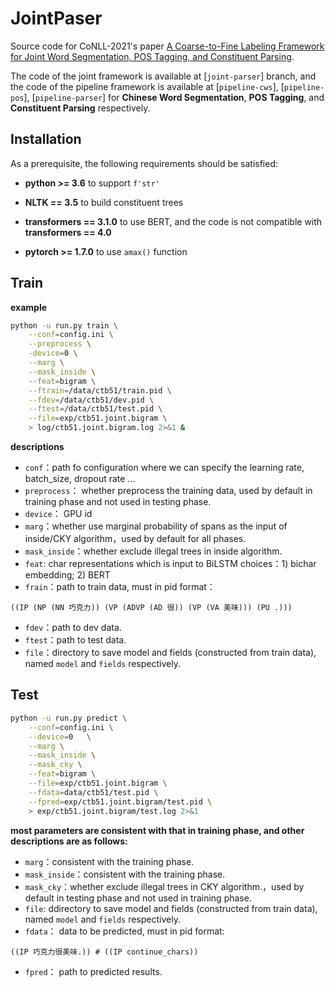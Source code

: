 # JointPaser

Source code for CoNLL-2021's paper [A Coarse-to-Fine Labeling Framework for Joint Word Segmentation, POS Tagging, and Constituent Parsing]().

The code of the joint framework is available at [`joint-parser`] branch, and the code of the pipeline framework is available at [`pipeline-cws`], [`pipeline-pos`], [`pipeline-parser`] for **Chinese Word Segmentation**, **POS Tagging**, and **Constituent Parsing** respectively.

## Installation

As a prerequisite, the following requirements should be satisfied:

- **python >= 3.6** to support `f'str'` 

- **NLTK == 3.5** to build constituent trees

- **transformers == 3.1.0** to use BERT, and the code is not compatible with **transformers == 4.0**

- **pytorch >= 1.7.0** to use `amax()` function

## Train

**example**

```sh
python -u run.py train \
    --conf=config.ini \
    --preprocess \
    -device=0 \
    --marg \
    --mask_inside \
    --feat=bigram \
    --ftrain=/data/ctb51/train.pid \
    --fdev=/data/ctb51/dev.pid \
    --ftest=/data/ctb51/test.pid \
    --file=exp/ctb51.joint.bigram \
    > log/ctb51.joint.bigram.log 2>&1 &
```

**descriptions**

- `conf`：path fo configuration where we can specify the learning rate, batch_size, dropout rate ...
- `preprocess`： whether preprocess the training data, used by default in training phase and not used in testing phase.
- `device`： GPU id
- `marg`：whether use marginal probability of spans as the input of inside/CKY algorithm，used by default for all phases.
- `mask_inside`：whether exclude illegal trees in inside algorithm.
- `feat`: char representations which is input to BiLSTM choices：1) bichar embedding; 2) BERT
- `frain`：path to train data, must in pid format：

```
((IP (NP (NN 巧克力)) (VP (ADVP (AD 很)) (VP (VA 美味))) (PU .)))
```

- `fdev`：path to dev data.
- `ftest`：path to test data.
- `file`：directory to save model and fields (constructed from train data), named `model` and `fields` respectively.


## Test

```sh
python -u run.py predict \
    --conf=config.ini \
    --device=0   \
    --marg \
    --mask_inside \
    --mask_cky \
    --feat=bigram \
    --file=exp/ctb51.joint.bigram \
    --fdata=data/ctb51/test.pid \
    --fpred=exp/ctb51.joint.bigram/test.pid \
    > exp/ctb51.joint.bigram/test.log 2>&1
```

**most parameters are consistent with that in training phase, and other descriptions are as follows:**

- `marg`：consistent with the training phase.
- `mask_inside`：consistent with the training phase.
- `mask_cky`：whether exclude illegal trees in CKY algorithm.，used by default in testing phase and not used in training phase.
- `file`: ddirectory to save model and fields (constructed from train data), named `model` and `fields` respectively.
- `fdata`： data to be predicted, must in pid format:

```
((IP 巧克力很美味.)) # ((IP continue_chars))
```

- `fpred`： path to predicted results.


